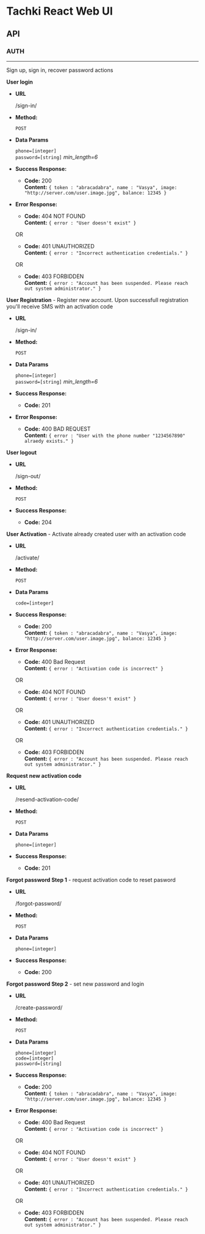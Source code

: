 # Tachki React Web UI
## API

### AUTH
----
Sign up, sign in, recover password actions

**User login**

* **URL**

  /sign-in/

* **Method:**

  `POST`

* **Data Params**

  `phone=[integer]` <br />
  `password=[string]` *min_length=6*

* **Success Response:**

  * **Code:** 200 <br />
    **Content:** `{ token : "abracadabra", name : "Vasya", image: "http://server.com/user.image.jpg", balance: 12345 }`
 
* **Error Response:**

  * **Code:** 404 NOT FOUND <br />
    **Content:** `{ error : "User doesn't exist" }`

  OR

  * **Code:** 401 UNAUTHORIZED <br />
    **Content:** `{ error : "Incorrect authentication credentials." }`

  OR

  * **Code:** 403 FORBIDDEN <br />
    **Content:** `{ error : "Account has been suspended. Please reach out system administrator." }`


**User Registration** - Register new account. Upon successfull registration you'll receive SMS with an activation code

* **URL**

  /sign-in/

* **Method:**

  `POST`

* **Data Params**

  `phone=[integer]` <br />
  `password=[string]` *min_length=6*

* **Success Response:**

  * **Code:** 201 <br />
 
* **Error Response:**

  * **Code:** 400 BAD REQUEST <br />
    **Content:** `{ error : "User with the phone number "1234567890" alraedy exists." }`


**User logout**

* **URL**

  /sign-out/

* **Method:**

  `POST`

* **Success Response:**

  * **Code:** 204 <br />
 

**User Activation** - Activate already created user with an activation code 

* **URL**

  /activate/

* **Method:**

  `POST`

* **Data Params**

  `code=[integer]`

* **Success Response:**

  * **Code:** 200 <br />
    **Content:** `{ token : "abracadabra", name : "Vasya", image: "http://server.com/user.image.jpg", balance: 12345 }`
 
* **Error Response:**

    * **Code:** 400 Bad Request <br />
      **Content:** `{ error : "Activation code is incorrect" }`

    OR
  
    * **Code:** 404 NOT FOUND <br />
      **Content:** `{ error : "User doesn't exist" }`

    OR
  
    * **Code:** 401 UNAUTHORIZED <br />
      **Content:** `{ error : "Incorrect authentication credentials." }`
  
    OR
  
    * **Code:** 403 FORBIDDEN <br />
      **Content:** `{ error : "Account has been suspended. Please reach out system administrator." }`
 

**Request new activation code**

* **URL**

  /resend-activation-code/

* **Method:**

  `POST`

* **Data Params**

  `phone=[integer]`

* **Success Response:**

  * **Code:** 201 <br />
 

**Forgot password Step 1** - request activation code to reset pasword

* **URL**

  /forgot-password/

* **Method:**

  `POST`

* **Data Params**

  `phone=[integer]`

* **Success Response:**

  * **Code:** 200 <br />
 

**Forgot password Step 2** - set new password and login

* **URL**

  /create-password/

* **Method:**

  `POST`

* **Data Params**

  `phone=[integer]` <br />
  `code=[integer]` <br />
  `password=[string]` <br />

* **Success Response:**

  * **Code:** 200 <br />
    **Content:** `{ token : "abracadabra", name : "Vasya", image: "http://server.com/user.image.jpg", balance: 12345 }`
 
* **Error Response:**

    * **Code:** 400 Bad Request <br />
      **Content:** `{ error : "Activation code is incorrect" }`

    OR
  
    * **Code:** 404 NOT FOUND <br />
      **Content:** `{ error : "User doesn't exist" }`

    OR
  
    * **Code:** 401 UNAUTHORIZED <br />
      **Content:** `{ error : "Incorrect authentication credentials." }`
  
    OR
  
    * **Code:** 403 FORBIDDEN <br />
      **Content:** `{ error : "Account has been suspended. Please reach out system administrator." }`

